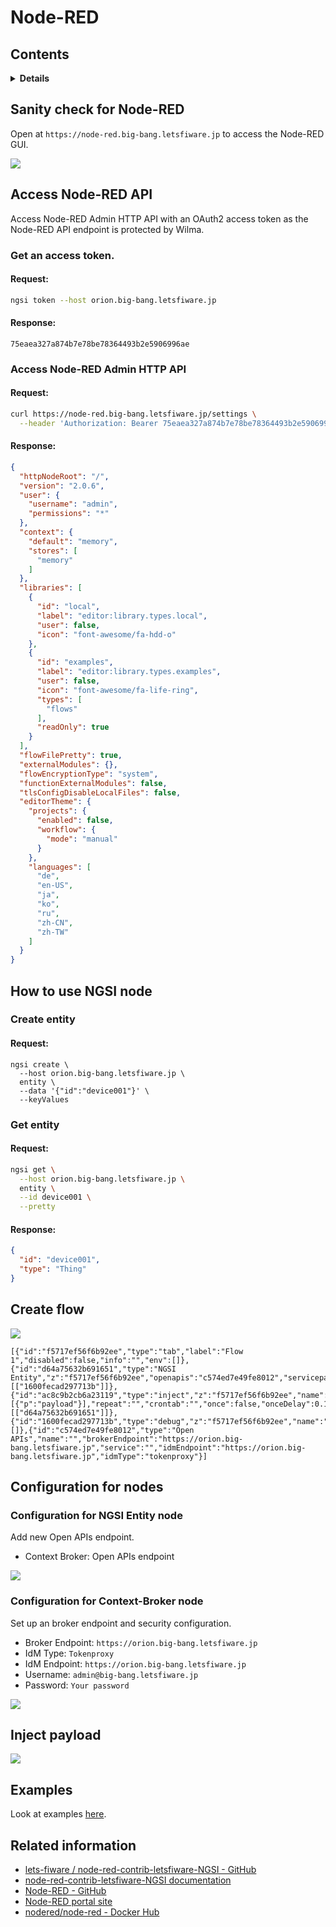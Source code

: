 # Node-RED

## Contents

<details>
<summary><strong>Details</strong></summary>

-   [Sanity check for Node-RED](#sanity-check-node-red)
-   [Access Node-RED API](#access-node-red-api)
-   [How to use NGSI node](#how-to-use-ngsi-node)
-   [Configration for Context-Broker node](#configration-for-context-broker-node)
-   [Examples](#examples)
-   [Related information](#related-information)

</details>

## Sanity check for Node-RED

Open at `https://node-red.big-bang.letsfiware.jp` to access the Node-RED GUI.

![](https://raw.githubusercontent.com/lets-fiware/FIWARE-Big-Bang/gh-pages/images/node-red/node-red-sign-in.png)

## Access Node-RED API

Access Node-RED Admin HTTP API with an OAuth2 access token as the Node-RED API endpoint is
protected by Wilma.

### Get an access token.

#### Request:

```bash
ngsi token --host orion.big-bang.letsfiware.jp
```

#### Response:

```text
75eaea327a874b7e78be78364493b2e5906996ae
```

### Access Node-RED Admin HTTP API

#### Request:

```bash
curl https://node-red.big-bang.letsfiware.jp/settings \
  --header 'Authorization: Bearer 75eaea327a874b7e78be78364493b2e5906996ae'
```

#### Response:

```json
{
  "httpNodeRoot": "/",
  "version": "2.0.6",
  "user": {
    "username": "admin",
    "permissions": "*"
  },
  "context": {
    "default": "memory",
    "stores": [
      "memory"
    ]
  },
  "libraries": [
    {
      "id": "local",
      "label": "editor:library.types.local",
      "user": false,
      "icon": "font-awesome/fa-hdd-o"
    },
    {
      "id": "examples",
      "label": "editor:library.types.examples",
      "user": false,
      "icon": "font-awesome/fa-life-ring",
      "types": [
        "flows"
      ],
      "readOnly": true
    }
  ],
  "flowFilePretty": true,
  "externalModules": {},
  "flowEncryptionType": "system",
  "functionExternalModules": false,
  "tlsConfigDisableLocalFiles": false,
  "editorTheme": {
    "projects": {
      "enabled": false,
      "workflow": {
        "mode": "manual"
      }
    },
    "languages": [
      "de",
      "en-US",
      "ja",
      "ko",
      "ru",
      "zh-CN",
      "zh-TW"
    ]
  }
}
```

## How to use NGSI node

### Create entity

#### Request:

```
ngsi create \
  --host orion.big-bang.letsfiware.jp \
  entity \
  --data '{"id":"device001"}' \
  --keyValues
```

### Get entity

#### Request:

```bash
ngsi get \
  --host orion.big-bang.letsfiware.jp \
  entity \
  --id device001 \
  --pretty
```

#### Response:

```json
{
  "id": "device001",
  "type": "Thing"
}
```

## Create flow

![](https://raw.githubusercontent.com/lets-fiware/FIWARE-Big-Bang/gh-pages/images/node-red/node-red-001.png)

```
[{"id":"f5717ef56f6b92ee","type":"tab","label":"Flow 1","disabled":false,"info":"","env":[]},{"id":"d64a75632b691651","type":"NGSI Entity","z":"f5717ef56f6b92ee","openapis":"c574ed7e49fe8012","servicepath":"/","mode":"normalized","entitytype":"","attrs":"","x":410,"y":100,"wires":[["1600fecad297713b"]]},{"id":"ac8c9b2cb6a23119","type":"inject","z":"f5717ef56f6b92ee","name":"","props":[{"p":"payload"}],"repeat":"","crontab":"","once":false,"onceDelay":0.1,"topic":"","payload":"device001","payloadType":"str","x":240,"y":100,"wires":[["d64a75632b691651"]]},{"id":"1600fecad297713b","type":"debug","z":"f5717ef56f6b92ee","name":"","active":true,"tosidebar":true,"console":false,"tostatus":false,"complete":"false","statusVal":"","statusType":"auto","x":590,"y":100,"wires":[]},{"id":"c574ed7e49fe8012","type":"Open APIs","name":"","brokerEndpoint":"https://orion.big-bang.letsfiware.jp","service":"","idmEndpoint":"https://orion.big-bang.letsfiware.jp","idmType":"tokenproxy"}]
```

## Configuration for nodes

### Configuration for NGSI Entity node

Add new Open APIs endpoint.

-   Context Broker: Open APIs endpoint

![](https://raw.githubusercontent.com/lets-fiware/FIWARE-Big-Bang/gh-pages/images/node-red/node-red-002.png)

### Configuration for Context-Broker node

Set up an broker endpoint and security configuration.

-   Broker Endpoint: `https://orion.big-bang.letsfiware.jp`
-   IdM Type: `Tokenproxy`
-   IdM Endpoint: `https://orion.big-bang.letsfiware.jp`
-   Username: `admin@big-bang.letsfiware.jp`
-   Password: `Your password`

![](https://raw.githubusercontent.com/lets-fiware/FIWARE-Big-Bang/gh-pages/images/node-red/node-red-003.png)

## Inject payload

![](https://raw.githubusercontent.com/lets-fiware/FIWARE-Big-Bang/gh-pages/images/node-red/node-red-004.png)

## Examples

Look at examples [here](https://github.com/lets-fiware/FIWARE-Big-Bang/tree/main/examples/node-red).

## Related information

-   [lets-fiware / node-red-contrib-letsfiware-NGSI - GitHub](https://github.com/lets-fiware/node-red-contrib-letsfiware-NGSI)
-   [node-red-contrib-letsfiware-NGSI documentation](https://node-red-contrib-letsfiware-ngsi.letsfiware.jp/)
-   [Node-RED - GitHub](https://github.com/node-red/node-red)
-   [Node-RED portal site](https://nodered.org/)
-   [nodered/node-red - Docker Hub](https://hub.docker.com/r/nodered/node-red)
